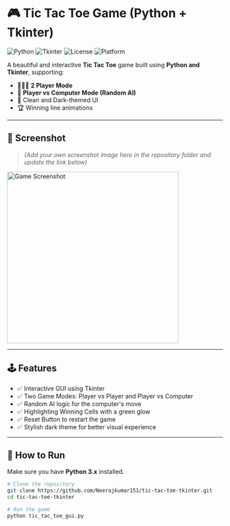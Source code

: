 # 🎮 Tic Tac Toe Game (Python + Tkinter)

![Python](https://img.shields.io/badge/Python-3.x-blue?logo=python)
![Tkinter](https://img.shields.io/badge/Tkinter-GUI-lightgrey?logo=python)
![License](https://img.shields.io/badge/License-MIT-green)
![Platform](https://img.shields.io/badge/Platform-Windows%20%7C%20Linux%20%7C%20Mac-blue)

A beautiful and interactive **Tic Tac Toe** game built using **Python and Tkinter**, supporting:
- 🧑‍🤝‍🧑 **2 Player Mode**
- 🤖 **Player vs Computer Mode (Random AI)**
- 🎨 Clean and Dark-themed UI
- 🏆 Winning line animations

---

## 📸 Screenshot

> _(Add your own screenshot image here in the repository folder and update the link below)_

<img src="screenshot.png" alt="Game Screenshot" width="400"/>

---

## 🕹️ Features

- ✅ Interactive GUI using Tkinter
- ✅ Two Game Modes: Player vs Player and Player vs Computer
- ✅ Random AI logic for the computer's move
- ✅ Highlighting Winning Cells with a green glow
- ✅ Reset Button to restart the game
- ✅ Stylish dark theme for better visual experience

---

## 🚀 How to Run

Make sure you have **Python 3.x** installed.

```bash
# Clone the repository
git clone https://github.com/Neerajkumar151/tic-tac-toe-tkinter.git
cd tic-tac-toe-tkinter

# Run the game
python tic_tac_toe_gui.py
